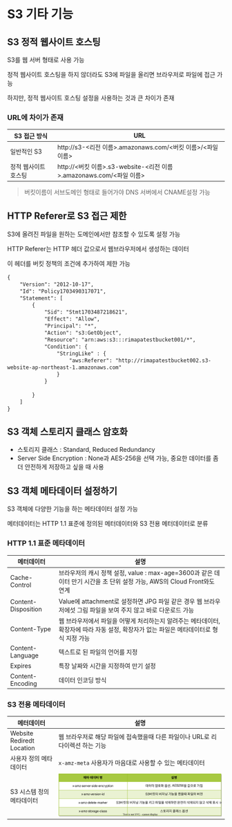 # S3 기타 기능

## S3 정적 웹사이트 호스팅

S3를 웹 서버 형태로 사용 가능

정적 웹사이트 호스팅을 하지 않더라도 S3에 파일을 올리면 브라우저로 파일에 접근 가능 

하지만, 정적 웹사이트 호스팅 설정을 사용하는 것과 큰 차이가 존재

### URL에 차이가 존재
| S3 접근 방식 | URL |
| -- | -- |
| 일반적인 S3 | http://s3-<리전 이름>.amazonaws.com/<버킷 이름>/<파일 이름> |
| 정적 웹사이트 호스팅 | http://<버킷 이름>.s3-website-<리전 이름>.amazonaws.com/<파일 이름> |

> 버킷이름이 서브도메인 형태로 들어가야 DNS 서버에서 CNAME설정 가능

## HTTP Referer로 S3 접근 제한

S3에 올려진 파일을 원하는 도메인에서만 참조할 수 있도록 설정 가능

HTTP Referer는 HTTP 헤더 값으로서 웹브라우저에서 생성하는 데이터

이 헤더를 버킷 정책의 조건에 추가하여 제한 가능

```
{
    "Version": "2012-10-17",
    "Id": "Policy1703490317071",
    "Statement": [
        {
            "Sid": "Stmt1703487218621",
            "Effect": "Allow",
            "Principal": "*",
            "Action": "s3:GetObject",
            "Resource": "arn:aws:s3:::rimapatestbucket001/*",
            "Condition": {
                "StringLike" : {
                    "aws:Referer": "http://rimapatestbucket002.s3-website-ap-northeast-1.amazonaws.com"
                }
            }

        }
    ]
}
```

## S3 객체 스토리지 클래스 암호화

- 스토리지 클래스 : Standard, Reduced Redundancy 
- Server Side Encryption : None과 AES-256을 선택 가능, 중요한 데이터를 좀 더 안전하게 저장하고 싶을 때 사용

## S3 객체 메타데이터 설정하기
S3 객체에 다양한 기능을 하는 메타데이터 설정 가능

메터데이터는 HTTP 1.1 표준에 정의된 메터데이터와 S3 전용 메터데이터로 분류

### HTTP 1.1 표준 메타데이터
| 메터데이터 | 설명 |
| -- | -- |
| Cache-Control | 브라우저의 캐시 정책 설정, value : max-age=3600과 같은 데이터 만기 시간을 초 단위 설정 가능, AWS의 Cloud Front와도 연계 |
| Content-Disposition | Value에 attachment로 설정하면 JPG 파일 같은 경우 웹 브라우저에섯 그림 파일을 보여 주지 않고 바로 다운로드 가능 | 
| Content-Type | 웹 브라우저에서 파일을 어떻게 처리하는지 알려주는 메타데이터, 확장자에 따라 자동 설정, 확장자가 없는 파일은 메타데이터로 형식 지정 가능 |
| Content-Language | 텍스트로 된 파일의 언어를 지정 |
|Expires | 특장 날짜와 시간을 지정하여 만기 설정 |
|Content-Encoding | 데이터 인코딩 방식 |

### S3 전용 메타데이터
| 메터데이터 | 설명 |
| -- | -- |
| Website Rediredt Location | 웹 브라우저로 해당 파일에 접속했을때 다른 파일이나 URL로 리다이렉션 하는 기능 |
| 사용자 정의 메타데이터 | `x-amz-meta` 사용자가 마음대로 사용할 수 있는 메타데이터 |
|  S3 시스템 정의 메타데이터 | ![시스템메타데이처](../../images/AWS/AWS_S3_System.drawio.svg) |